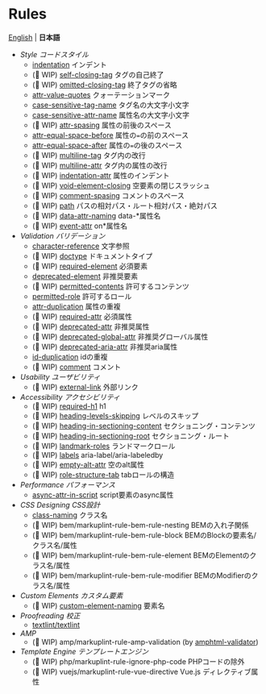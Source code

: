 # Rules

[English](./README.md) | **日本語**

- *Style コードスタイル*
	- [indentation](./markuplint-rule-indentation/README.ja.md) インデント
	- (🚧 WIP) [self-closing-tag](./markuplint-rule-self-closing-tag/README.ja.md) タグの自己終了
	- (🚧 WIP) [omitted-closing-tag](./markuplint-rule-omitted-closing-tag/README.ja.md) 終了タグの省略
	- [attr-value-quotes](./markuplint-rule-attr-value-quotes/README.ja.md) クォーテーションマーク
	- [case-sensitive-tag-name](./markuplint-rule-case-sensitive-tag-name/README.ja.md) タグ名の大文字小文字
	- [case-sensitive-attr-name](./markuplint-rule-case-sensitive-attr-name/README.ja.md) 属性名の大文字小文字
	- (🚧 WIP) [attr-spasing](./markuplint-rule-attr-spasing/README.ja.md) 属性の前後のスペース
	- [attr-equal-space-before](./markuplint-rule-attr-equal-space-before/README.ja.md) 属性の`=`の前のスペース
	- [attr-equal-space-after](./markuplint-rule-attr-equal-space-after/README.ja.md) 属性の`=`の後のスペース
	- (🚧 WIP) [multiline-tag](./markuplint-rule-multiline-tag/README.ja.md) タグ内の改行
	- (🚧 WIP) [multiline-attr](./markuplint-rule-multiline-attr/README.ja.md) タグ内の属性の改行
	- (🚧 WIP) [indentation-attr](./markuplint-rule-indentation-attr/README.ja.md) 属性のインデント
	- (🚧 WIP) [void-element-closing](./markuplint-rule-void-element-closing/README.ja.md) 空要素の閉じスラッシュ
	- (🚧 WIP) [comment-spasing](./markuplint-rule-comment-spasing/README.ja.md) コメントのスペース
	- (🚧 WIP) [path](./markuplint-rule-path/README.ja.md) パスの相対パス・ルート相対パス・絶対パス
	- (🚧 WIP) [data-attr-naming](./markuplint-rule-data-attr-naming/README.ja.md) data-*属性名
	- (🚧 WIP) [event-attr](./markuplint-rule-event-attr/README.ja.md) on*属性名
- *Validation バリデーション*
	- [character-reference](./markuplint-rule-character-reference/README.ja.md) 文字参照
	- (🚧 WIP) [doctype](./markuplint-rule-doctype/README.ja.md) ドキュメントタイプ
	- (🚧 WIP) [required-element](./markuplint-rule-required-element/README.ja.md) 必須要素
	- [deprecated-element](./markuplint-rule-deprecated-element/README.ja.md) 非推奨要素
	- (🚧 WIP) [permitted-contents](./markuplint-rule-permitted-contents/README.ja.md) 許可するコンテンツ
	- [permitted-role](./markuplint-rule-permitted-role/README.ja.md) 許可するロール
	- [attr-duplication](./markuplint-rule-attr-duplication/README.ja.md) 属性の重複
	- (🚧 WIP) [required-attr](./markuplint-rule-required-attr/README.ja.md) 必須属性
	- (🚧 WIP) [deprecated-attr](./markuplint-rule-deprecated-attr/README.ja.md) 非推奨属性
	- (🚧 WIP) [deprecated-global-attr](./markuplint-rule-deprecated-global-attr/README.ja.md) 非推奨グローバル属性
	- (🚧 WIP) [deprecated-aria-attr](./markuplint-rule-deprecated-aria-attr/README.ja.md) 非推奨aria属性
	- [id-duplication](./markuplint-rule-id-duplication/README.ja.md) idの重複
	- (🚧 WIP) [comment](./markuplint-rule-comment/README.ja.md) コメント
- *Usability ユーザビリティ*
	- (🚧 WIP) [external-link](./markuplint-rule-external-link/README.ja.md) 外部リンク
- *Accessibility アクセシビリティ*
	- (🚧 WIP) [required-h1](./markuplint-rule-required-h1/README.ja.md) h1
	- (🚧 WIP) [heading-levels-skipping](./markuplint-rule-heading-levels-skipping/README.ja.md) レベルのスキップ
	- (🚧 WIP) [heading-in-sectioning-content](./markuplint-rule-heading-in-sectioning-content/README.ja.md) セクショニング・コンテンツ
	- (🚧 WIP) [heading-in-sectioning-root](./markuplint-rule-heading-in-sectioning-root/README.ja.md) セクショニング・ルート
	- (🚧 WIP) [landmark-roles](./markuplint-rule-landmark-roles/README.ja.md) ランドマークロール
	- (🚧 WIP) [labels](./markuplint-rule-labels/README.ja.md) aria-label/aria-labeledby
	- (🚧 WIP) [empty-alt-attr](./markuplint-rule-empty-alt-attr/README.ja.md) 空のalt属性
	- (🚧 WIP) [role-structure-tab](./markuplint-rule-role-structure-tab/README.ja.md) tabロールの構造
- *Performance パフォーマンス*
	- [async-attr-in-script](./markuplint-rule-async-attr-in-script/README.ja.md) script要素のasync属性
- *CSS Designing CSS設計*
	- [class-naming](./markuplint-rule-class-naming/README.ja.md) クラス名
	- (🚧 WIP) bem/markuplint-rule-bem-rule-nesting BEMの入れ子関係
	- (🚧 WIP) bem/markuplint-rule-bem-rule-block BEMのBlockの要素名/クラス名/属性
	- (🚧 WIP) bem/markuplint-rule-bem-rule-element BEMのElementのクラス名/属性
	- (🚧 WIP) bem/markuplint-rule-bem-rule-modifier BEMのModifierのクラス名/属性
- *Custom Elements カスタム要素*
	- (🚧 WIP) [custom-element-naming](./markuplint-rule-custom-element-naming/README.ja.md) 要素名
- *Proofreading 校正*
	- [textlint/textlint](https://www.npmjs.com/package/markuplint-plugin-textlint)
- *AMP*
	- (🚧 WIP) amp/markuplint-rule-amp-validation (by [amphtml-validator](https://www.npmjs.com/package/amphtml-validator))
- *Template Engine テンプレートエンジン*
	- (🚧 WIP) php/markuplint-rule-ignore-php-code PHPコードの除外
	- (🚧 WIP) vuejs/markuplint-rule-vue-directive Vue.js ディレクティブ属性
